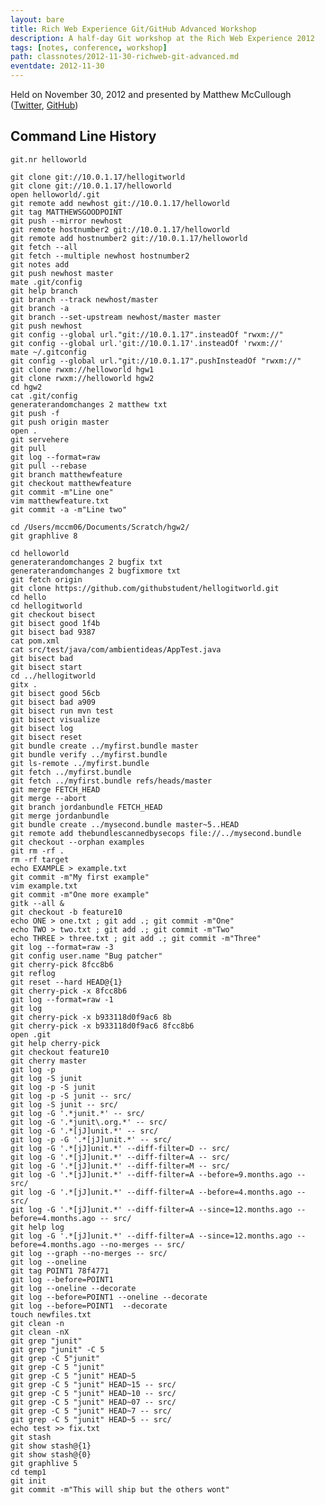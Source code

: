 ```yaml
---
layout: bare
title: Rich Web Experience Git/GitHub Advanced Workshop
description: A half-day Git workshop at the Rich Web Experience 2012
tags: [notes, conference, workshop]
path: classnotes/2012-11-30-richweb-git-advanced.md
eventdate: 2012-11-30
---
```


Held on November 30, 2012 and presented by Matthew McCullough ([Twitter](http://twitter.com/matthewmccull), [GitHub](https://github.com/matthewmccullough))

## Command Line History

    git.nr helloworld
    
    git clone git://10.0.1.17/hellogitworld 
    git clone git://10.0.1.17/helloworld 
    open helloworld/.git
    git remote add newhost git://10.0.1.17/helloworld
    git tag MATTHEWSGOODPOINT
    git push --mirror newhost
    git remote hostnumber2 git://10.0.1.17/helloworld
    git remote add hostnumber2 git://10.0.1.17/helloworld
    git fetch --all
    git fetch --multiple newhost hostnumber2
    git notes add 
    git push newhost master
    mate .git/config
    git help branch
    git branch --track newhost/master
    git branch -a
    git branch --set-upstream newhost/master master
    git push newhost
    git config --global url."git://10.0.1.17".insteadOf "rwxm://"
    git config --global url.'git://10.0.1.17'.insteadOf 'rwxm://'
    mate ~/.gitconfig
    git config --global url."git://10.0.1.17".pushInsteadOf "rwxm://"
    git clone rwxm://helloworld hgw1
    git clone rwxm://helloworld hgw2
    cd hgw2
    cat .git/config
    generaterandomchanges 2 matthew txt
    git push -f
    git push origin master
    open .
    git servehere
    git pull
    git log --format=raw
    git pull --rebase
    git branch matthewfeature
    git checkout matthewfeature
    git commit -m"Line one"
    vim matthewfeature.txt
    git commit -a -m"Line two"
    
    cd /Users/mccm06/Documents/Scratch/hgw2/
    git graphlive 8
    
    cd helloworld
    generaterandomchanges 2 bugfix txt
    generaterandomchanges 2 bugfixmore txt
    git fetch origin
    git clone https://github.com/githubstudent/hellogitworld.git
    cd hello
    cd hellogitworld
    git checkout bisect
    git bisect good 1f4b
    git bisect bad 9387
    cat pom.xml
    cat src/test/java/com/ambientideas/AppTest.java
    git bisect bad
    git bisect start
    cd ../hellogitworld
    gitx .
    git bisect good 56cb
    git bisect bad a909
    git bisect run mvn test
    git bisect visualize
    git bisect log
    git bisect reset
    git bundle create ../myfirst.bundle master
    git bundle verify ../myfirst.bundle
    git ls-remote ../myfirst.bundle
    git fetch ../myfirst.bundle
    git fetch ../myfirst.bundle refs/heads/master
    git merge FETCH_HEAD
    git merge --abort
    git branch jordanbundle FETCH_HEAD
    git merge jordanbundle
    git bundle create ../mysecond.bundle master~5..HEAD
    git remote add thebundlescannedbysecops file://../mysecond.bundle
    git checkout --orphan examples
    git rm -rf .
    rm -rf target
    echo EXAMPLE > example.txt
    git commit -m"My first example"
    vim example.txt
    git commit -m"One more example"
    gitk --all &
    git checkout -b feature10
    echo ONE > one.txt ; git add .; git commit -m"One"
    echo TWO > two.txt ; git add .; git commit -m"Two"
    echo THREE > three.txt ; git add .; git commit -m"Three"
    git log --format=raw -3
    git config user.name "Bug patcher"
    git cherry-pick 8fcc8b6
    git reflog
    git reset --hard HEAD@{1}
    git cherry-pick -x 8fcc8b6
    git log --format=raw -1
    git log
    git cherry-pick -x b933118d0f9ac6 8b
    git cherry-pick -x b933118d0f9ac6 8fcc8b6
    open .git
    git help cherry-pick
    git checkout feature10
    git cherry master
    git log -p
    git log -S junit
    git log -p -S junit
    git log -p -S junit -- src/
    git log -S junit -- src/
    git log -G '.*junit.*' -- src/
    git log -G '.*junit\.org.*' -- src/
    git log -G '.*[jJ]unit.*' -- src/
    git log -p -G '.*[jJ]unit.*' -- src/
    git log -G '.*[jJ]unit.*' --diff-filter=D -- src/
    git log -G '.*[jJ]unit.*' --diff-filter=A -- src/
    git log -G '.*[jJ]unit.*' --diff-filter=M -- src/
    git log -G '.*[jJ]unit.*' --diff-filter=A --before=9.months.ago -- src/
    git log -G '.*[jJ]unit.*' --diff-filter=A --before=4.months.ago -- src/
    git log -G '.*[jJ]unit.*' --diff-filter=A --since=12.months.ago --before=4.months.ago -- src/
    git help log
    git log -G '.*[jJ]unit.*' --diff-filter=A --since=12.months.ago --before=4.months.ago --no-merges -- src/
    git log --graph --no-merges -- src/
    git log --oneline
    git tag POINT1 78f4771
    git log --before=POINT1
    git log --oneline --decorate
    git log --before=POINT1 --oneline --decorate
    git log --before=POINT1  --decorate
    touch newfiles.txt
    git clean -n
    git clean -nX
    git grep "junit" 
    git grep "junit" -C 5
    git grep -C 5"junit"
    git grep -C 5 "junit"
    git grep -C 5 "junit" HEAD~5
    git grep -C 5 "junit" HEAD~15 -- src/
    git grep -C 5 "junit" HEAD~10 -- src/
    git grep -C 5 "junit" HEAD~07 -- src/
    git grep -C 5 "junit" HEAD~7 -- src/
    git grep -C 5 "junit" HEAD~5 -- src/
    echo test >> fix.txt
    git stash
    git show stash@{1}
    git show stash@{0}
    git graphlive 5
    cd temp1
    git init 
    git commit -m"This will ship but the others wont"
